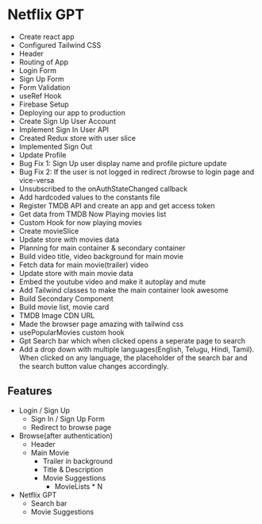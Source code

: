 # Netflix GPT
- Create react app
- Configured Tailwind CSS
- Header
- Routing of App
- Login Form
- Sign Up Form
- Form Validation
- useRef Hook
- Firebase Setup
- Deploying our app to production
- Create Sign Up User Account
- Implement Sign In User API
- Created Redux store with user slice
- Implemented Sign Out
- Update Profile 
- Bug Fix 1: Sign Up user display name and profile picture update
- Bug Fix 2: If the user is not logged in redirect /browse to login page and vice-versa
- Unsubscribed to the onAuthStateChanged callback
- Add hardcoded values to the constants file
- Register TMDB API and create an app and get access token
- Get data from TMDB Now Playing movies list
- Custom Hook for now playing movies
- Create movieSlice
- Update store with movies data
- Planning for main container & secondary container
- Build video title, video background for main movie
- Fetch data for main movie(trailer) video
- Update store with main movie data
- Embed the youtube video and make it autoplay and mute
- Add Tailwind classes to make the main container look awesome
- Build Secondary Component
- Build movie list, movie card
- TMDB Image CDN URL
- Made the browser page amazing with tailwind css
- usePopularMovies custom hook
- Gpt Search bar which when clicked opens a seperate page to search
- Add a drop down with multiple languages(English, Telugu, Hindi, Tamil). When clicked on any language, the placeholder of the search bar and the search button value changes accordingly.

## Features
- Login / Sign Up
    - Sign In / Sign Up Form
    - Redirect to browse page
- Browse(after authentication)
    - Header
    - Main Movie
        - Trailer in background
        - Title & Description
        - Movie Suggestions
            - MovieLists * N
- Netflix GPT
    - Search bar
    - Movie Suggestions